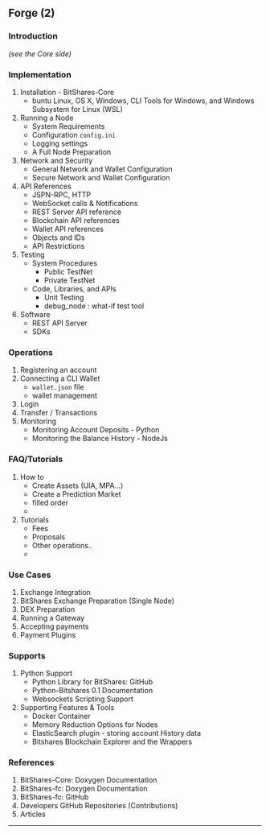 ## Forge (2)

### Introduction
*(see the Core side)*
### Implementation 
  1. Installation - BitShares-Core
     - buntu Linux, OS X, Windows, CLI Tools for Windows, and Windows Subsystem for Linux (WSL)  
  1. Running a Node
     - System Requirements
     - Configuration `config.ini`
     - Logging settings
     - A Full Node Preparation
 1. Network and Security
    - General Network and Wallet Configuration
    - Secure Network and Wallet Configuration
 1. API References
    - JSPN-RPC, HTTP
    - WebSocket calls & Notifications
    - REST Server API reference    
    - Blockchain API references
    - Wallet API references
    - Objects and IDs
    - API Restrictions
 1. Testing
    - System Procedures
      - Public TestNet
      - Private TestNet
    - Code, Libraries, and APIs 
      - Unit Testing
      - debug_node : what-if test tool
 1. Software
    - REST API Server 
    - SDKs      
### Operations
 1. Registering an account
 1. Connecting a CLI Wallet
    - `wallet.json` file
    - wallet management
 1. Login
 1. Transfer / Transactions   
 1. Monitoring 
    - Monitoring Account Deposits - Python
    - Monitoring the Balance History - NodeJs 
### FAQ/Tutorials  
 1. How to
    - Create Assets (UIA, MPA...)
    - Create a Prediction Market
    - filled order
    - 
 1. Tutorials
    - Fees
    - Proposals    
    - Other operations..
    - 
### Use Cases
 1. Exchange Integration
 1. BitShares Exchange Preparation (Single Node)
 1. DEX Preparation
 1. Running a Gateway
 1. Accepting payments
 1. Payment Plugins  
### Supports      
 1. Python Support
    - Python Library for BitShares: GitHub
    - Python-Bitshares 0.1 Documentation
    - Websockets Scripting Support
 1. Supporting Features & Tools
    - Docker Container  
    - Memory Reduction Options for Nodes
    - ElasticSearch plugin - storing account History data 
    - Bitshares Blockchain Explorer and the Wrappers 
### References
 1. BitShares-Core: Doxygen Documentation
 1. BitShares-fc: Doxygen Documentation 
 1. BitShares-fc: GitHub
 1. Developers GitHub Repositories (Contributions)
 1. Articles

***
